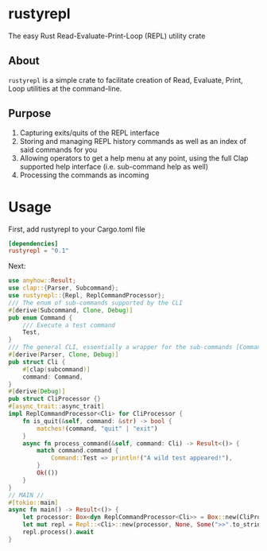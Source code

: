 # rustyrepl
The easy Rust Read-Evaluate-Print-Loop (REPL) utility crate

## About

`rustyrepl` is a simple crate to facilitate creation of Read, Evaluate, Print, Loop utilities at the command-line.

## Purpose
1. Capturing exits/quits of the REPL interface
2. Storing and managing REPL history commands as well as an index of said commands for you
3. Allowing operators to get a help menu at any point, using the full Clap supported help interface (i.e. sub-command help as well)
4. Processing the commands as incoming
# Usage
First, add rustyrepl to your Cargo.toml file
```toml
[dependencies]
rustyrepl = "0.1"
```

Next:
```rust
use anyhow::Result;
use clap::{Parser, Subcommand};
use rustyrepl::{Repl, ReplCommandProcessor};
/// The enum of sub-commands supported by the CLI
#[derive(Subcommand, Clone, Debug)]
pub enum Command {
    /// Execute a test command
    Test,
}
/// The general CLI, essentially a wrapper for the sub-commands [Commands]
#[derive(Parser, Clone, Debug)]
pub struct Cli {
    #[clap(subcommand)]
    command: Command,
}
#[derive(Debug)]
pub struct CliProcessor {}
#[async_trait::async_trait]
impl ReplCommandProcessor<Cli> for CliProcessor {
    fn is_quit(&self, command: &str) -> bool {
        matches!(command, "quit" | "exit")
    }
    async fn process_command(&self, command: Cli) -> Result<()> {
        match command.command {
            Command::Test => println!("A wild test appeared!"),
        }
        Ok(())
    }
}
// MAIN //
#[tokio::main]
async fn main() -> Result<()> {
    let processor: Box<dyn ReplCommandProcessor<Cli>> = Box::new(CliProcessor {});
    let mut repl = Repl::<Cli>::new(processor, None, Some(">>".to_string()))?;
    repl.process().await
}
```
